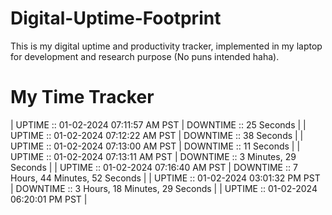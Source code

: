 # Digital-Uptime-Footprint

This is my digital uptime and productivity tracker, implemented in my laptop for development and research purpose (No puns intended haha).

# My Time Tracker

| UPTIME :: 01-02-2024 07:11:57 AM PST | DOWNTIME :: 25 Seconds |
| UPTIME :: 01-02-2024 07:12:22 AM PST | DOWNTIME :: 38 Seconds |
| UPTIME :: 01-02-2024 07:13:00 AM PST | DOWNTIME :: 11 Seconds |
| UPTIME :: 01-02-2024 07:13:11 AM PST | DOWNTIME :: 3 Minutes, 29 Seconds |
| UPTIME :: 01-02-2024 07:16:40 AM PST | DOWNTIME :: 7 Hours, 44 Minutes, 52 Seconds |
| UPTIME :: 01-02-2024 03:01:32 PM PST |
 DOWNTIME :: 3 Hours, 18 Minutes, 29 Seconds |
| UPTIME :: 01-02-2024 06:20:01 PM PST |
